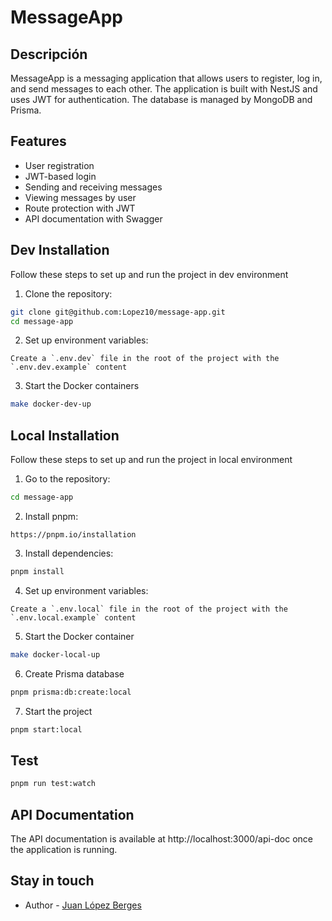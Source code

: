 # MessageApp

## Descripción

MessageApp is a messaging application that allows users to register, log in, and send messages to each other. The application is built with NestJS and uses JWT for authentication. The database is managed by MongoDB and Prisma.

## Features
- User registration
- JWT-based login
- Sending and receiving messages
- Viewing messages by user
- Route protection with JWT
- API documentation with Swagger

## Dev Installation

Follow these steps to set up and run the project in dev environment

1. Clone the repository:

```bash
git clone git@github.com:Lopez10/message-app.git
cd message-app
```

2. Set up environment variables:
```
Create a `.env.dev` file in the root of the project with the `.env.dev.example` content
```

3. Start the Docker containers
```bash
make docker-dev-up
```

## Local Installation
Follow these steps to set up and run the project in local environment

1. Go to the repository:

```bash
cd message-app
```

2. Install pnpm:
```
https://pnpm.io/installation
```

3. Install dependencies:
```bash
pnpm install
```

4. Set up environment variables:
```
Create a `.env.local` file in the root of the project with the `.env.local.example` content
```

5. Start the Docker container
```bash
make docker-local-up
```

6. Create Prisma database
```bash
pnpm prisma:db:create:local
```

7. Start the project 
```bash
pnpm start:local
```

## Test
```bash
pnpm run test:watch
```

## API Documentation
The API documentation is available at http://localhost:3000/api-doc once the application is running.

## Stay in touch
- Author - [Juan López Berges](https://juan-lopez.netlify.app/)
